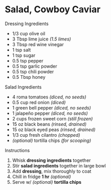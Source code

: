# Salad, Cowboy Caviar

Dressing Ingredients

- 1/3 cup olive oil
- 3 Tbsp lime juice *(1.5 limes)*
- 3 Tbsp red wine vinegar
- 1 tsp salt
- 1 tsp sugar
- 0.5 tsp pepper
- 0.5 tsp garlic powder
- 0.5 tsp chili powder
- 0.5 Tbsp honey

Salad Ingredients

- 4 roma tomatoes *(diced, no seeds)*
- 0.5 cup red onion *(diced)*
- 1 green bell pepper *(diced, no seeds)*
- 1 jalapeño pepper *(diced, no seeds)*
- 2 cups frozen sweet corn *(still frozen)*
- 15 oz black beans *(rinsed, drained)*
- 15 oz black eyed peas *(rinsed, drained)*
- 1/3 cup fresh cilantro *(chopped)*
- *(optional)* tortilla chips *(for scooping)*

Instructions

1. Whisk **dressing ingredients** together
1. Stir **salad ingredients** together in large bowl
1. Add **dressing**, mix thoroughly to coat
1. Chill in fridge **1 hr** *(optional)*
1. Serve w/ *(optional)* **tortilla chips**

